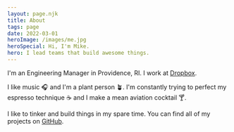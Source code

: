 ```yaml
---
layout: page.njk
title: About
tags: page
date: 2022-03-01
heroImage: /images/me.jpg
heroSpecial: Hi, I'm Mike.
hero: I lead teams that build awesome things.
---
```



I'm an Engineering Manager in Providence, RI. I work at [Dropbox](https://dropbox.com).

I like music 🎧 and I'm a plant person 🪴. I'm constantly trying to perfect my espresso technique ☕️ and I make a mean aviation cocktail 🍸.

I like to tinker and build things in my spare time. You can find all of my projects on [GitHub](https://github.com/mike-douglas).
